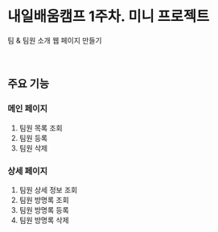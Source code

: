 # 내일배움캠프 1주차. 미니 프로젝트
팀 & 팀원 소개 웹 페이지 만들기

<br>

## 주요 기능
### 메인 페이지
1. 팀원 목록 조회
2. 팀원 등록
3. 팀원 삭제

### 상세 페이지
1. 팀원 상세 정보 조회
2. 팀원 방명록 조회
3. 팀원 방명록 등록
4. 팀원 방명록 삭제
